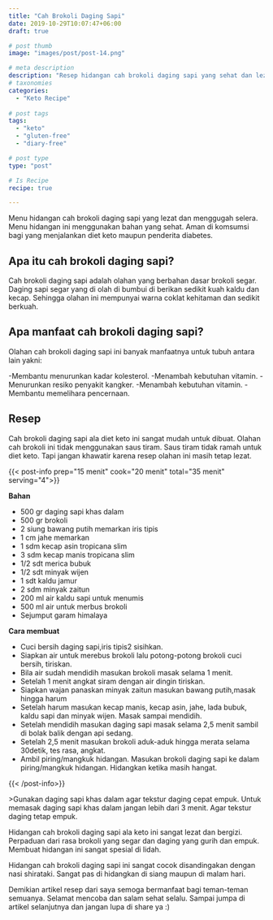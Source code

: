```yaml
---
title: "Cah Brokoli Daging Sapi"
date: 2019-10-29T10:07:47+06:00
draft: true

# post thumb
image: "images/post/post-14.png"

# meta description
description: "Resep hidangan cah brokoli daging sapi yang sehat dan lezat. Cara membuatnya mudah dan ramah untuk diet keto"
# taxonomies
categories:
  - "Keto Recipe"
  
# post tags
tags:
  - "keto"
  - "gluten-free"
  - "diary-free"

# post type
type: "post"

# Is Recipe
recipe: true

---
```


Menu hidangan cah brokoli daging sapi yang lezat dan menggugah selera. Menu hidangan ini menggunakan bahan yang sehat. Aman di komsumsi bagi yang menjalankan diet keto maupun penderita diabetes.

## Apa itu cah brokoli daging sapi?

 Cah brokoli daging sapi adalah olahan yang berbahan dasar brokoli segar. Daging sapi segar yang di olah di bumbui di berikan sedikit kuah kaldu dan kecap. Sehingga olahan ini mempunyai warna coklat kehitaman dan sedikit berkuah.
 
## Apa manfaat cah brokoli daging sapi?

Olahan cah brokoli daging sapi ini banyak manfaatnya untuk tubuh antara lain yakni:

-Membantu menurunkan kadar kolesterol.
-Menambah kebutuhan vitamin.
-Menurunkan resiko penyakit kangker.
-Menambah kebutuhan vitamin.
-Membantu memelihara pencernaan.

## Resep

Cah brokoli daging sapi ala diet keto ini sangat mudah untuk dibuat. Olahan cah brokoli ini tidak menggunakan saus tiram. Saus tiram tidak ramah untuk diet keto. Tapi jangan khawatir karena resep olahan ini masih tetap lezat.

{{< post-info prep="15 menit" cook="20 menit" total="35 menit" serving="4">}}

__Bahan__

- 500 gr daging sapi khas dalam
- 500 gr brokoli
- 2 siung bawang putih memarkan iris tipis
- 1 cm jahe memarkan
- 1 sdm kecap asin tropicana slim
- 3 sdm kecap manis tropicana slim
- 1/2 sdt merica bubuk
- 1/2 sdt minyak wijen
- 1 sdt kaldu jamur
- 2 sdm minyak zaitun
- 200 ml air kaldu sapi untuk menumis
- 500 ml air untuk merbus brokoli
- Sejumput garam himalaya

__Cara membuat__
- Cuci bersih daging sapi,iris tipis2 sisihkan.
- Siapkan air untuk merebus brokoli lalu potong-potong brokoli cuci bersih, tiriskan.
- Bila air sudah mendidih masukan brokoli masak selama 1 menit.
- Setelah 1 menit angkat siram dengan air dingin tiriskan.
- Siapkan wajan panaskan minyak zaitun masukan bawang putih,masak hingga harum
- Setelah harum masukan kecap manis, kecap asin, jahe, lada bubuk, kaldu sapi dan minyak wijen. Masak sampai mendidih.
- Setelah mendidih masukan daging sapi masak selama 2,5 menit sambil di bolak balik dengan api sedang.
- Setelah 2,5 menit masukan brokoli aduk-aduk hingga merata selama 30detik, tes rasa, angkat.
- Ambil piring/mangkuk hidangan. Masukan brokoli daging sapi ke dalam piring/mangkuk hidangan. Hidangkan ketika masih hangat.

{{< /post-info>}}

\>Gunakan daging sapi khas dalam agar tekstur daging cepat empuk. Untuk memasak daging sapi khas dalam jangan lebih dari 3 menit. Agar tekstur daging tetap empuk.

Hidangan cah brokoli daging sapi ala keto ini sangat lezat dan bergizi. Perpaduan dari rasa brokoli yang segar dan daging yang gurih dan empuk. Membuat hidangan ini sangat spesial di lidah.

Hidangan cah brokoli daging sapi ini sangat cocok disandingakan dengan nasi shirataki. Sangat pas di hidangkan di siang maupun di malam hari.

Demikian artikel resep dari saya semoga bermanfaat bagi teman-teman semuanya. Selamat mencoba dan salam sehat selalu. Sampai jumpa di artikel selanjutnya dan jangan lupa di share ya :)